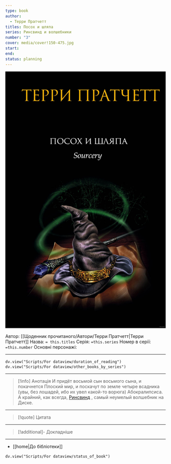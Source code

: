 ```yaml
---
type: book
author:
  - Терри Пратчетт
titles: Посох и шляпа
series: Ринсвинд и волшебники
number: "3"
cover: media/cover!150-475.jpg
start: 
end: 
status: planning
---
```

![cover|150](media/cover!150-475.jpg)

Автор: [[Щоденник прочитаного/Автори/Терри Пратчетт|Терри Пратчетт]]
Назва: `= this.titles`
Серія:  `=this.series`
Номер в серії: `=this.number`
Основні персонажі:

---
```dataviewjs
dv.view("Scripts/For dataview/duration_of_reading")
dv.view("Scripts/For dataview/other_books_by_series")
```

---
>[!info] Анотація
>И придёт восьмой сын восьмого сына, и покачнется Плоский мир, и поскачут по земле четыре всадника (увы, без лошадей, ибо их увел какой-то ворюга) Абокралипсиса. А крайний, как всегда, [Ринсвинд](https://discworld.fandom.com/ru/wiki/%D0%A0%D0%B8%D0%BD%D1%81%D0%B2%D0%B8%D0%BD%D0%B4 "Ринсвинд") , самый неумелый волшебник на Диске.
___

>[!quote] Цитата

---
>[!additional]- Докладніше

---

- [[home|До бібліотеки]]

```dataviewjs
dv.view("Scripts/For dataview/status_of_book")
```